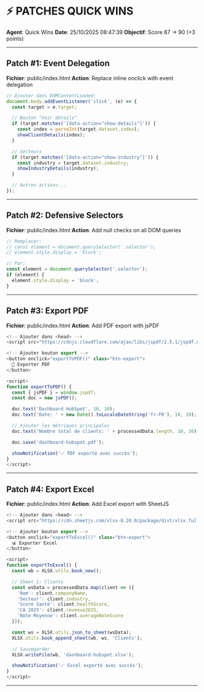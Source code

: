 # ⚡ PATCHES QUICK WINS

**Agent**: Quick Wins
**Date**: 25/10/2025 08:47:39
**Objectif**: Score 87 → 90 (+3 points)

---

## Patch #1: Event Delegation

**Fichier**: public/index.html
**Action**: Replace inline onclick with event delegation

```javascript
// Ajouter dans DOMContentLoaded:
document.body.addEventListener('click', (e) => {
  const target = e.target;

  // Bouton "Voir détails"
  if (target.matches('[data-action="show-details"]')) {
    const index = parseInt(target.dataset.index);
    showClientDetails(index);
  }

  // Secteurs
  if (target.matches('[data-action="show-industry"]')) {
    const industry = target.dataset.industry;
    showIndustryDetails(industry);
  }

  // Autres actions...
});
```

---

## Patch #2: Defensive Selectors

**Fichier**: public/index.html
**Action**: Add null checks on all DOM queries

```javascript
// Remplacer:
// const element = document.querySelector('.selector');
// element.style.display = 'block';

// Par:
const element = document.querySelector('.selector');
if (element) {
  element.style.display = 'block';
}
```

---

## Patch #3: Export PDF

**Fichier**: public/index.html
**Action**: Add PDF export with jsPDF

```javascript
<!-- Ajouter dans <head> -->
<script src="https://cdnjs.cloudflare.com/ajax/libs/jspdf/2.5.1/jspdf.umd.min.js"></script>

<!-- Ajouter bouton export -->
<button onclick="exportToPDF()" class="btn-export">
  📄 Exporter PDF
</button>

<script>
function exportToPDF() {
  const { jsPDF } = window.jspdf;
  const doc = new jsPDF();

  doc.text('Dashboard HubSpot', 10, 10);
  doc.text('Date: ' + new Date().toLocaleDateString('fr-FR'), 10, 20);

  // Ajouter les métriques principales
  doc.text('Nombre total de clients: ' + processedData.length, 10, 30);

  doc.save('dashboard-hubspot.pdf');

  showNotification('✅ PDF exporté avec succès');
}
</script>
```

---

## Patch #4: Export Excel

**Fichier**: public/index.html
**Action**: Add Excel export with SheetJS

```javascript
<!-- Ajouter dans <head> -->
<script src="https://cdn.sheetjs.com/xlsx-0.20.0/package/dist/xlsx.full.min.js"></script>

<!-- Ajouter bouton export -->
<button onclick="exportToExcel()" class="btn-export">
  📊 Exporter Excel
</button>

<script>
function exportToExcel() {
  const wb = XLSX.utils.book_new();

  // Sheet 1: Clients
  const wsData = processedData.map(client => ({
    'Nom': client.companyName,
    'Secteur': client.industry,
    'Score Santé': client.healthScore,
    'CA 2025': client.revenue2025,
    'Note Moyenne': client.averageNoteScore
  }));

  const ws = XLSX.utils.json_to_sheet(wsData);
  XLSX.utils.book_append_sheet(wb, ws, 'Clients');

  // Sauvegarder
  XLSX.writeFile(wb, 'dashboard-hubspot.xlsx');

  showNotification('✅ Excel exporté avec succès');
}
</script>
```

---

